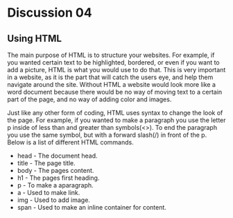 # Discussion 04

## Using HTML

<p>The main purpose of HTML is to structure your websites. For example, if you wanted certain text to be highlighted, bordered, or even if you want to add a picture, HTML is what you would use to do that. This is very important in a website, as it is the part that will catch the users eye, and help them navigate around the site. Without HTML a website would look more like a word document because there would be no way of moving text to a certain part of the page, and no way of adding color and images.</p>
<p>Just like any other form of coding, HTML uses syntax to change the look of the page. For example, if you wanted to make a paragraph you use the letter p inside of less than and greater than symbols(<>). To end the paragraph you use the same symbol, but with a forward slash(/) in front of the p. Below is a list of different HTML commands.</p>

<ul>
<li>head - The document head.</li><li>title - The page title.</li><li>body - The pages content.</li><li>h1 - The pages first heading.</li><li>p - To make a aparagraph.</li><li>a - Used to make link.</li><li>img - Used to add image.</li><li>span - Used to make an inline container for content.</li>
